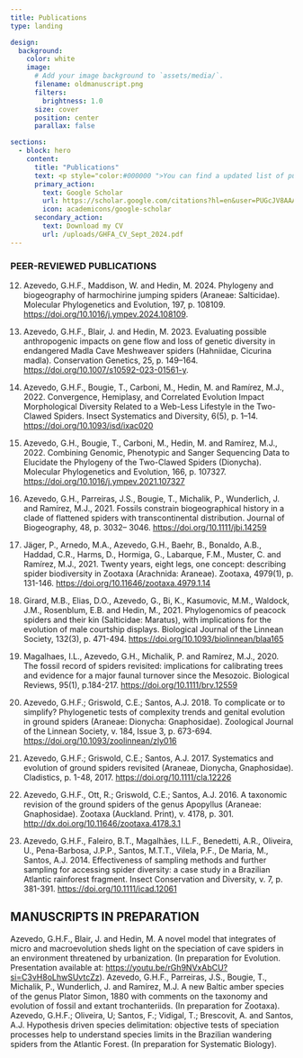 ```yaml
---
title: Publications
type: landing

design:
  background:
    color: white
    image:
      # Add your image background to `assets/media/`.
      filename: oldmanuscript.png
      filters:
        brightness: 1.0
      size: cover
      position: center
      parallax: false

sections:
  - block: hero
    content:
      title: "Publications"
      text: <p style="color:#000000 ">You can find a updated list of publications on my Google Scholar profile, or you can download my CV </p>
      primary_action:
        text: Google Scholar
        url: https://scholar.google.com/citations?hl=en&user=PUGcJV8AAAAJ
        icon: academicons/google-scholar
      secondary_action:
        text: Download my CV
        url: /uploads/GHFA_CV_Sept_2024.pdf
---
```


### PEER-REVIEWED PUBLICATIONS 

12.	Azevedo, G.H.F., Maddison, W. and Hedin, M. 2024. Phylogeny and biogeography of harmochirine jumping spiders (Araneae: Salticidae). Molecular Phylogenetics and Evolution, 197, p. 108109. https://doi.org/10.1016/j.ympev.2024.108109.

11.	Azevedo, G.H.F., Blair, J. and Hedin, M. 2023. Evaluating possible anthropogenic impacts on gene flow and loss of genetic diversity in endangered Madla Cave Meshweaver spiders (Hahniidae, Cicurina madla). Conservation Genetics, 25, p. 149–164. https://doi.org/10.1007/s10592-023-01561-y. 

10.	Azevedo, G.H.F., Bougie, T., Carboni, M., Hedin, M. and Ramírez, M.J., 2022. Convergence, Hemiplasy, and Correlated Evolution Impact Morphological Diversity Related to a Web-Less Lifestyle in the Two-Clawed Spiders. Insect Systematics and Diversity, 6(5), p. 1–14. https://doi.org/10.1093/isd/ixac020

9.	Azevedo, G.H., Bougie, T., Carboni, M., Hedin, M. and Ramírez, M.J., 2022. Combining Genomic, Phenotypic and Sanger Sequencing Data to Elucidate the Phylogeny of the Two-Clawed 	Spiders (Dionycha). Molecular Phylogenetics and Evolution, 166, p. 107327. https://doi.org/10.1016/j.ympev.2021.107327

8.	Azevedo, G.H., Parreiras, J.S., Bougie, T., Michalik, P., Wunderlich, J. and Ramírez, M.J., 2021. Fossils constrain biogeographical history in a clade of flattened spiders with transcontinental distribution. Journal of Biogeography, 48, p. 3032– 3046. https://doi.org/10.1111/jbi.14259

7.	Jäger, P., Arnedo, M.A., Azevedo, G.H., Baehr, B., Bonaldo, A.B., Haddad, C.R., Harms, D., Hormiga, G., Labarque, F.M., Muster, C. and Ramírez, M.J., 2021. Twenty years, eight legs, one concept: describing spider biodiversity in Zootaxa (Arachnida: Araneae). Zootaxa, 4979(1), p. 131-146. https://doi.org/10.11646/zootaxa.4979.1.14 

6.	Girard, M.B., Elias, D.O., Azevedo, G., Bi, K., Kasumovic, M.M., Waldock, J.M., Rosenblum, E.B. and Hedin, M., 2021. Phylogenomics of peacock spiders and their kin (Salticidae: Maratus), with implications for the evolution of male courtship displays. Biological Journal of the Linnean Society, 132(3), p. 471-494. https://doi.org/10.1093/biolinnean/blaa165

5.	Magalhaes, I.L., Azevedo, G.H., Michalik, P. and Ramírez, M.J., 2020. The fossil record of spiders revisited: implications for calibrating trees and evidence for a major faunal turnover since the Mesozoic. Biological Reviews, 95(1), p.184-217. https://doi.org/10.1111/brv.12559

4.	Azevedo, G.H.F.; Griswold, C.E.; Santos, A.J. 2018. To complicate or to simplify? Phylogenetic tests of complexity trends and genital evolution in ground spiders (Araneae: Dionycha: Gnaphosidae). Zoological Journal of the Linnean Society, v. 184, Issue 3, p. 673-694. https://doi.org/10.1093/zoolinnean/zly016

3.	Azevedo, G.H.F.; Griswold, C.E.; Santos, A.J. 2017. Systematics and evolution of ground spiders revisited (Araneae, Dionycha, Gnaphosidae). Cladistics, p. 1-48, 2017. https://doi.org/10.1111/cla.12226

2.	Azevedo, G.H.F., Ott, R.; Griswold, C.E.; Santos, A.J. 2016. A taxonomic revision of the ground spiders of the genus Apopyllus (Araneae: Gnaphosidae). Zootaxa (Auckland. Print), v. 4178, p. 301. http://dx.doi.org/10.11646/zootaxa.4178.3.1

1.	Azevedo, G.H.F., Faleiro, B.T., Magalhães, I.L.F., Benedetti, A.R., Oliveira, U., Pena-Barbosa, 	J.P.P., Santos, M.T.T., Vilela, P.F., De Maria, M., Santos, A.J. 2014. Effectiveness of sampling methods and further sampling for accessing spider diversity: a case study in a Brazilian Atlantic rainforest fragment. Insect Conservation and Diversity, v. 7, p. 381-391. https://doi.org/10.1111/icad.12061

## MANUSCRIPTS IN PREPARATION
Azevedo, G.H.F., Blair, J. and Hedin, M. A novel model that integrates of micro and macroevolution sheds light on the speciation of cave spiders in an environment threatened by urbanization. (In preparation for Evolution. Presentation available at: https://youtu.be/rGh9NVxAbCU?si=C3vH8oLhwSUvtcZz).
Azevedo, G.H.F., Parreiras, J.S., Bougie, T., Michalik, P., Wunderlich, J. and Ramírez, M.J. A new Baltic amber species of the genus Plator Simon, 1880 with comments on the taxonomy and evolution of fossil and extant trochanteriids. (In preparation for Zootaxa).
Azevedo, G.H.F.; Oliveira, U; Santos, F.; Vidigal, T.; Brescovit, A. and Santos, A.J. Hypothesis driven species delimitation: objective tests of speciation processes help to understand species limits in the Brazilian wandering spiders from the Atlantic Forest. (In preparation for Systematic Biology).
